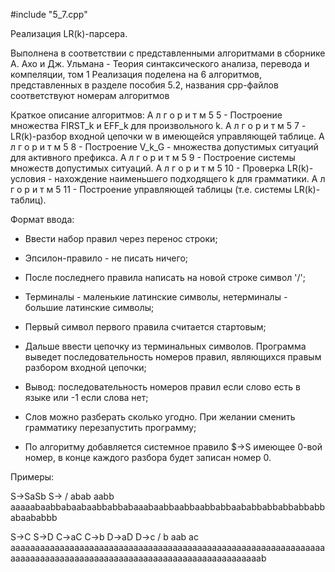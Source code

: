 #include "5_7.cpp"

Реализация LR(k)-парсера.

Выполнена в соответствии с представленными алгоритмами в сборнике А. Ахо и Дж. Ульмана - Теория синтаксического анализа, перевода и компеляции, том 1
Реализация поделена на 6 алгоритмов, представленных в разделе пособия 5.2, названия cpp-файлов соответствуют номерам алгоритмов

Краткое описание алгоритмов:
А л г о р и т м  5 5   -  Построение множества FIRST_k и EFF_k для произвольного k.
А л г о р и т м  5 7   -  LR(k)-разбор входной цепочки w в имеющейся управляющей таблице.
А л г о р и т м  5 8   -  Построение V_k_G - множества допустимых ситуаций для активного префикса.
А л г о р и т м  5 9   -  Построение системы множеств допустимых ситуаций.
А л г о р и т м  5 10  -  Проверка LR(k)-условия - нахождение наименьшего подходящего k для грамматики.
А л г о р и т м  5 11  -  Построение управляющей таблицы (т.е. системы LR(k)-таблиц).


Формат ввода:

- Ввести набор правил через перенос строки;
- Эпсилон-правило - не писать ничего;
- После последнего правила написать на новой строке символ '/';
- Терминалы - маленькие латинские символы, нетерминалы - большие латинские символы;
- Первый символ первого правила считается стартовым;

- Дальше ввести цепочку из терминальных символов. Программа выведет последовательность номеров правил, являющихся правым разбором входной цепочки;
- Вывод: последовательность номеров правил если слово есть в языке или -1 если слова нет;
- Слов можно разберать сколько угодно. При желании сменить грамматику перезапустить программу;
- По алгоритму добавляется системное правило $->S имеющее 0-вой номер, в конце каждого разбора будет записан номер 0.


Примеры:

S->SaSb
S->
/ 
abab 
aabb
aaaaabaabbabaabaabbabbabaaabaabbaabbaabbabbaababbabbabbabbabbabaababbb

S->C
S->D
C->aC
C->b
D->aD
D->c
/
b
aab
ac
aaaaaaaaaaaaaaaaaaaaaaaaaaaaaaaaaaaaaaaaaaaaaaaaaaaaaaaaaaaaaaaaaaaaaaaaaaaaaaaaaaaaaaaaaaaaaaaaaaaaaaaaaaaaaaaaaaab

